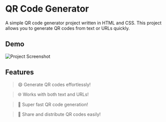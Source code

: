 # QR Code Generator

A simple QR code generator project written in HTML and CSS. This project allows you to generate QR codes from text or URLs quickly.


## Demo
![Project Screenshot](https://github.com/i-Swati/QR-Code-Generator/assets/137554521/eb66b187-1fda-4163-99a4-04da298faf8d)



## Features
>😄 Generate QR codes effortlessly!

>🌐 Works with both text and URLs!

>🚀 Super fast QR code generation!

>🔗 Share and distribute QR codes easily!
